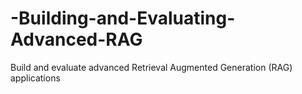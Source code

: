 # -Building-and-Evaluating-Advanced-RAG
Build and evaluate advanced Retrieval Augmented Generation (RAG) applications
